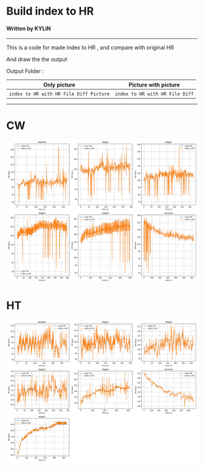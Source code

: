 # Build index to HR 
#### Written by KYLiN

---

This is a code for made index to HR , and compare with original HR

And draw the the output 

Output Folder : 

| Only picture                            | Picture with picture            |
| --------------------------------------- | ------------------------------- |
| `index to HR with HR File Diff Picture` | `index to HR with HR File Diff` |

----

# CW 
![](/src/index%20to%20HR%20with%20HR%20File%20Diff/CW/CW_Index_HR_DIFF_AIO.png)

# HT
![](/src/index%20to%20HR%20with%20HR%20File%20Diff/HT/HT_Index_HR_DIFF_AIO.png)